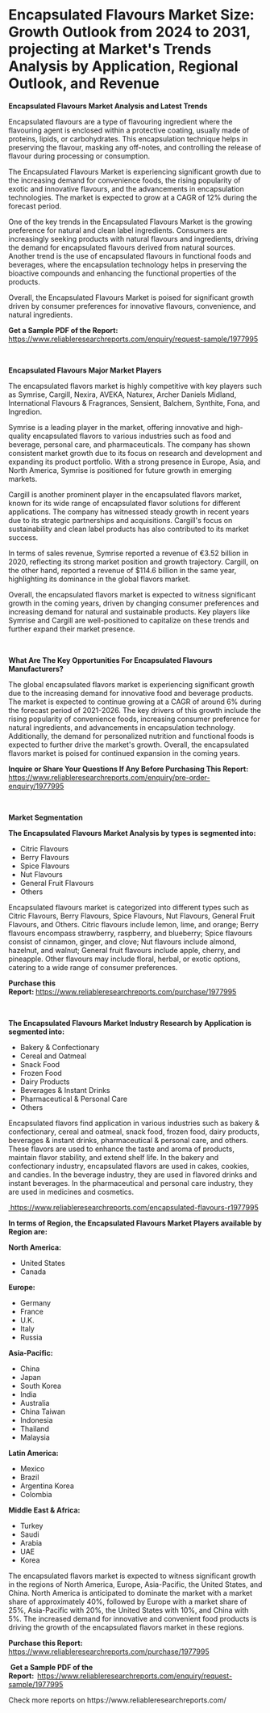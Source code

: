 <p><h1>Encapsulated Flavours Market Size: Growth Outlook from 2024 to 2031, projecting at Market's Trends Analysis by Application, Regional Outlook, and Revenue</h1></p><p><strong>Encapsulated Flavours Market Analysis and Latest Trends</strong></p>
<p><p>Encapsulated flavours are a type of flavouring ingredient where the flavouring agent is enclosed within a protective coating, usually made of proteins, lipids, or carbohydrates. This encapsulation technique helps in preserving the flavour, masking any off-notes, and controlling the release of flavour during processing or consumption.</p><p>The Encapsulated Flavours Market is experiencing significant growth due to the increasing demand for convenience foods, the rising popularity of exotic and innovative flavours, and the advancements in encapsulation technologies. The market is expected to grow at a CAGR of 12% during the forecast period.</p><p>One of the key trends in the Encapsulated Flavours Market is the growing preference for natural and clean label ingredients. Consumers are increasingly seeking products with natural flavours and ingredients, driving the demand for encapsulated flavours derived from natural sources. Another trend is the use of encapsulated flavours in functional foods and beverages, where the encapsulation technology helps in preserving the bioactive compounds and enhancing the functional properties of the products.</p><p>Overall, the Encapsulated Flavours Market is poised for significant growth driven by consumer preferences for innovative flavours, convenience, and natural ingredients.</p></p>
<p><strong>Get a Sample PDF of the Report:&nbsp;</strong> <a href="https://www.reliableresearchreports.com/enquiry/request-sample/1977995">https://www.reliableresearchreports.com/enquiry/request-sample/1977995</a></p>
<p>&nbsp;</p>
<p><strong>Encapsulated Flavours Major Market Players</strong></p>
<p><p>The encapsulated flavors market is highly competitive with key players such as Symrise, Cargill, Nexira, AVEKA, Naturex, Archer Daniels Midland, International Flavours & Fragrances, Sensient, Balchem, Synthite, Fona, and Ingredion.</p><p>Symrise is a leading player in the market, offering innovative and high-quality encapsulated flavors to various industries such as food and beverage, personal care, and pharmaceuticals. The company has shown consistent market growth due to its focus on research and development and expanding its product portfolio. With a strong presence in Europe, Asia, and North America, Symrise is positioned for future growth in emerging markets.</p><p>Cargill is another prominent player in the encapsulated flavors market, known for its wide range of encapsulated flavor solutions for different applications. The company has witnessed steady growth in recent years due to its strategic partnerships and acquisitions. Cargill's focus on sustainability and clean label products has also contributed to its market success.</p><p>In terms of sales revenue, Symrise reported a revenue of €3.52 billion in 2020, reflecting its strong market position and growth trajectory. Cargill, on the other hand, reported a revenue of $114.6 billion in the same year, highlighting its dominance in the global flavors market.</p><p>Overall, the encapsulated flavors market is expected to witness significant growth in the coming years, driven by changing consumer preferences and increasing demand for natural and sustainable products. Key players like Symrise and Cargill are well-positioned to capitalize on these trends and further expand their market presence.</p></p>
<p>&nbsp;</p>
<p><strong>What Are The Key Opportunities For Encapsulated Flavours Manufacturers?</strong></p>
<p><p>The global encapsulated flavors market is experiencing significant growth due to the increasing demand for innovative food and beverage products. The market is expected to continue growing at a CAGR of around 6% during the forecast period of 2021-2026. The key drivers of this growth include the rising popularity of convenience foods, increasing consumer preference for natural ingredients, and advancements in encapsulation technology. Additionally, the demand for personalized nutrition and functional foods is expected to further drive the market's growth. Overall, the encapsulated flavors market is poised for continued expansion in the coming years.</p></p>
<p><strong>Inquire or Share Your Questions If Any Before Purchasing This Report:</strong> <a href="https://www.reliableresearchreports.com/enquiry/pre-order-enquiry/1977995">https://www.reliableresearchreports.com/enquiry/pre-order-enquiry/1977995</a></p>
<p>&nbsp;</p>
<p><strong>Market Segmentation</strong></p>
<p><strong>The Encapsulated Flavours Market Analysis by types is segmented into:</strong></p>
<p><ul><li>Citric Flavours</li><li>Berry Flavours</li><li>Spice Flavours</li><li>Nut Flavours</li><li>General Fruit Flavours</li><li>Others</li></ul></p>
<p><p>Encapsulated flavours market is categorized into different types such as Citric Flavours, Berry Flavours, Spice Flavours, Nut Flavours, General Fruit Flavours, and Others. Citric flavours include lemon, lime, and orange; Berry flavours encompass strawberry, raspberry, and blueberry; Spice flavours consist of cinnamon, ginger, and clove; Nut flavours include almond, hazelnut, and walnut; General fruit flavours include apple, cherry, and pineapple. Other flavours may include floral, herbal, or exotic options, catering to a wide range of consumer preferences.</p></p>
<p><strong>Purchase this Report:&nbsp;</strong><a href="https://www.reliableresearchreports.com/purchase/1977995">https://www.reliableresearchreports.com/purchase/1977995</a></p>
<p>&nbsp;</p>
<p><strong>The Encapsulated Flavours Market Industry Research by Application is segmented into:</strong></p>
<p><ul><li>Bakery & Confectionary</li><li>Cereal and Oatmeal</li><li>Snack Food</li><li>Frozen Food</li><li>Dairy Products</li><li>Beverages & Instant Drinks</li><li>Pharmaceutical & Personal Care</li><li>Others</li></ul></p>
<p><p>Encapsulated flavors find application in various industries such as bakery & confectionary, cereal and oatmeal, snack food, frozen food, dairy products, beverages & instant drinks, pharmaceutical & personal care, and others. These flavors are used to enhance the taste and aroma of products, maintain flavor stability, and extend shelf life. In the bakery and confectionary industry, encapsulated flavors are used in cakes, cookies, and candies. In the beverage industry, they are used in flavored drinks and instant beverages. In the pharmaceutical and personal care industry, they are used in medicines and cosmetics.</p></p>
<p><a href="https://www.reliableresearchreports.com/encapsulated-flavours-r1977995">&nbsp;https://www.reliableresearchreports.com/encapsulated-flavours-r1977995</a></p>
<p><strong>In terms of Region, the Encapsulated Flavours Market Players available by Region are:</strong></p>
<p>
    <p> <strong> North America: </strong>
        <ul>
            <li>United States</li>
            <li>Canada</li>
        </ul>
        </p> 
    <p> <strong> Europe: </strong>
        <ul>
            <li>Germany</li>
            <li>France</li>
            <li>U.K.</li>
            <li>Italy</li>
            <li>Russia</li>
        </ul>
        </p> 
    <p> <strong> Asia-Pacific: </strong>
        <ul>
            <li>China</li>
            <li>Japan</li>
            <li>South Korea</li>
            <li>India</li>
            <li>Australia</li>
            <li>China Taiwan</li>
            <li>Indonesia</li>
            <li>Thailand</li>
            <li>Malaysia</li>
        </ul>
        </p> 
    <p> <strong> Latin America: </strong>
        <ul>
            <li>Mexico</li>
            <li>Brazil</li>
            <li>Argentina Korea</li>
            <li>Colombia</li>
        </ul>
        </p> 
    <p> <strong> Middle East & Africa: </strong>
        <ul>
            <li>Turkey</li>
            <li>Saudi</li>
            <li>Arabia</li>
            <li>UAE</li>
            <li>Korea</li>
        </ul>
    </p>
    </p>
<p><p>The encapsulated flavors market is expected to witness significant growth in the regions of North America, Europe, Asia-Pacific, the United States, and China. North America is anticipated to dominate the market with a market share of approximately 40%, followed by Europe with a market share of 25%, Asia-Pacific with 20%, the United States with 10%, and China with 5%. The increased demand for innovative and convenient food products is driving the growth of the encapsulated flavors market in these regions.</p></p>
<p><strong>Purchase this Report: </strong><a href="https://www.reliableresearchreports.com/purchase/1977995">https://www.reliableresearchreports.com/purchase/1977995</a></p>
<p>&nbsp;<strong>Get a Sample PDF of the Report:&nbsp;&nbsp;</strong><a href="https://www.reliableresearchreports.com/enquiry/request-sample/1977995">https://www.reliableresearchreports.com/enquiry/request-sample/1977995</a></p>
<p><strong></strong></p>
<p>Check more reports on https://www.reliableresearchreports.com/</p>